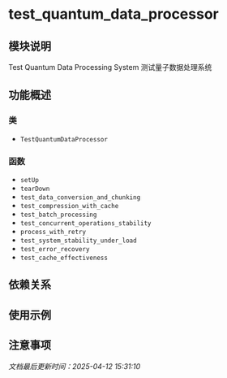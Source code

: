 # test_quantum_data_processor

## 模块说明
Test Quantum Data Processing System
测试量子数据处理系统

## 功能概述

### 类

- `TestQuantumDataProcessor`

### 函数

- `setUp`
- `tearDown`
- `test_data_conversion_and_chunking`
- `test_compression_with_cache`
- `test_batch_processing`
- `test_concurrent_operations_stability`
- `process_with_retry`
- `test_system_stability_under_load`
- `test_error_recovery`
- `test_cache_effectiveness`

## 依赖关系

## 使用示例

## 注意事项

*文档最后更新时间：2025-04-12 15:31:10*